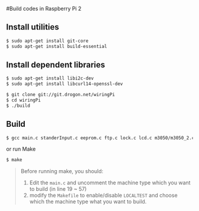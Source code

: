 #Build codes in Raspberry Pi 2

## Install utilities

```bash
$ sudo apt-get install git-core
$ sudo apt-get install build-essential
```

## Install dependent libraries

```bash
$ sudo apt-get install libi2c-dev
$ sudo apt-get install libcurl14-openssl-dev

$ git clone git://git.drogon.net/wiringPi
$ cd wiringPi
$ ./build
```


## Build

```bash
$ gcc main.c standerInput.c eeprom.c ftp.c lock.c lcd.c m3050/m3050_2.c -o m3050/m3050 -lm -lpthread -lwiringPi -lcurl -Wall
```

or run Make

```bash
$ make
```

> Before running make, you should:
> 1. Edit the `main.c` and uncomment the machine type which you want to build (in line 19 ~ 57)
> 2. modify the `Makefile` to enable/disable `LOCALTEST` and choose which the machine type what you want to build.
 